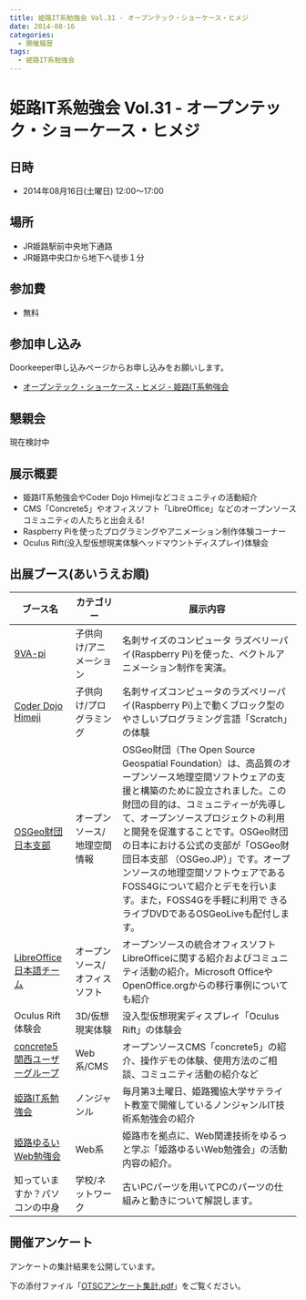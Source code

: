 ```yaml
---
title: 姫路IT系勉強会 Vol.31 - オープンテック・ショーケース・ヒメジ
date: 2014-08-16
categories:
  - 開催履歴
tags:
  - 姫路IT系勉強会
---
```


# 姫路IT系勉強会 Vol.31 - オープンテック・ショーケース・ヒメジ

## 日時

- 2014年08月16日(土曜日) 12:00～17:00

## 場所

- JR姫路駅前中央地下通路
- JR姫路中央口から地下へ徒歩１分

## 参加費

- 無料

## 参加申し込み

Doorkeeper申し込みページからお申し込みをお願いします。

- [オープンテック・ショーケース・ヒメジ - 姫路IT系勉強会](http://histudy.doorkeeper.jp/events/13581)

## 懇親会

現在検討中

## 展示概要

- 姫路IT系勉強会やCoder Dojo Himejiなどコミュニティの活動紹介
- CMS「Concrete5」やオフィスソフト「LibreOffice」などのオープンソースコミュニティの人たちと出会える!
- Raspberry Piを使ったプログラミングやアニメーション制作体験コーナー
- Oculus Rift(没入型仮想現実体験ヘッドマウントディスプレイ)体験会

## 出展ブース(あいうえお順)

| ブース名                                                              | カテゴリー                    | 展示内容                                                                                                                                                                                                                                                                                                                                                                                                                                                                  |
|-----------------------------------------------------------------------|-------------------------------|---------------------------------------------------------------------------------------------------------------------------------------------------------------------------------------------------------------------------------------------------------------------------------------------------------------------------------------------------------------------------------------------------------------------------------------------------------------------------|
| [9VA-pi](http://www.d1.dion.ne.jp/~danjiro/9va/pijp.html)             | 子供向け/アニメーション       | 名刺サイズのコンピュータ ラズベリーパイ(Raspberry Pi)を使った、ベクトルアニメーション制作を実演。                                                                                                                                                                                                                                                                                                                                                                         |
| [Coder Dojo Himeji](https://www.facebook.com/groups/676563359087262/) | 子供向け/プログラミング       | 名刺サイズコンピュータのラズペリーパイ(Raspberry Pi)上で動くブロック型のやさしいプログラミング言語「Scratch」の体験                                                                                                                                                                                                                                                                                                                                                       |
| [OSGeo財団日本支部](http://www.osgeo.jp/)                             | オープンソース/地理空間情報   | OSGeo財団（The Open Source Geospatial Foundation）は、高品質のオープンソース地理空間ソフトウェアの支援と構築のために設立されました。この財団の目的は、コミュニティーが先導し て、オープンソースプロジェクトの利用と開発を促進することです。OSGeo財団の日本における公式の支部が「OSGeo財団日本支部 （OSGeo.JP）」です。オープンソースの地理空間ソフトウェアであるFOSS4Gについて紹介とデモを行います。また，FOSS4Gを手軽に利用で きるライブDVDであるOSGeoLiveも配付します。 |
| [LibreOffice日本語チーム](https://ja.libreoffice.org/)                | オープンソース/オフィスソフト | オープンソースの統合オフィスソフトLibreOfficeに関する紹介およびコミュニティ活動の紹介。Microsoft OfficeやOpenOffice.orgからの移行事例についても紹介                                                                                                                                                                                                                                                                                                                       |
| Oculus Rift体験会                                                     | 3D/仮想現実体験               | 没入型仮想現実ディスプレイ「Oculus Rift」の体験会                                                                                                                                                                                                                                                                                                                                                                                                                         |
| [concrete5関西ユーザーグループ](http://concrete5-japan.org/)          | Web系/CMS                     | オープンソースCMS「concrete5」の紹介、操作デモの体験、使用方法のご相談、コミュニティ活動の紹介など                                                                                                                                                                                                                                                                                                                                                                        |
| [姫路IT系勉強会](https://sites.google.com/site/himejiitstudy/)        | ノンジャンル                  | 毎月第3土曜日、姫路獨協大学サテライト教室で開催しているノンジャンルIT技術系勉強会の紹介                                                                                                                                                                                                                                                                                                                                                                                   |
| [姫路ゆるいWeb勉強会](https://ja-jp.facebook.com/himejiyuruiweb)      | Web系                         | 姫路市を拠点に、Web関連技術をゆるっと学ぶ「姫路ゆるいWeb勉強会」の活動内容の紹介。                                                                                                                                                                                                                                                                                                                                                                                        |
| 知っていますか？パソコンの中身                                        | 学校/ネットワーク             | 古いPCパーツを用いてPCのパーツの仕組みと動きについて解説します。                                                                                                                                                                                                                                                                                                                                                                                                          |

## 開催アンケート

アンケートの集計結果を公開しています。

下の添付ファイル「[OTSCアンケート集計.pdf](https://docs.google.com/viewer?a=v&pid=sites&srcid=ZGVmYXVsdGRvbWFpbnxoaW1lamlpdHN0dWR5fGd4OjFlNjFhZTBiNDU3NmY3NWU)」をご覧ください。
